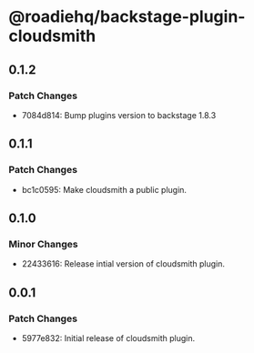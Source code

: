 # @roadiehq/backstage-plugin-cloudsmith

## 0.1.2

### Patch Changes

- 7084d814: Bump plugins version to backstage 1.8.3

## 0.1.1

### Patch Changes

- bc1c0595: Make cloudsmith a public plugin.

## 0.1.0

### Minor Changes

- 22433616: Release intial version of cloudsmith plugin.

## 0.0.1

### Patch Changes

- 5977e832: Initial release of cloudsmith plugin.
